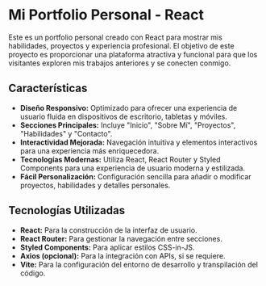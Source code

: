 # Mi Portfolio Personal - React

Este es un portfolio personal creado con React para mostrar mis habilidades, proyectos y experiencia profesional. El objetivo de este proyecto es proporcionar una plataforma atractiva y funcional para que los visitantes exploren mis trabajos anteriores y se conecten conmigo.

## Características

- **Diseño Responsivo:** Optimizado para ofrecer una experiencia de usuario fluida en dispositivos de escritorio, tabletas y móviles.
- **Secciones Principales:** Incluye "Inicio", "Sobre Mí", "Proyectos", "Habilidades" y "Contacto".
- **Interactividad Mejorada:** Navegación intuitiva y elementos interactivos para una experiencia más enriquecedora.
- **Tecnologías Modernas:** Utiliza React, React Router y Styled Components para una experiencia de usuario moderna y estilizada.
- **Fácil Personalización:** Configuración sencilla para añadir o modificar proyectos, habilidades y detalles personales.

## Tecnologías Utilizadas

- **React:** Para la construcción de la interfaz de usuario.
- **React Router:** Para gestionar la navegación entre secciones.
- **Styled Components:** Para aplicar estilos CSS-in-JS.
- **Axios (opcional):** Para la integración con APIs, si se requiere.
- **Vite:** Para la configuración del entorno de desarrollo y transpilación del código.

